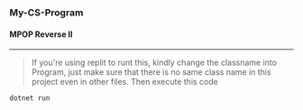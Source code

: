 ### My-CS-Program
#### MPOP Reverse II

---

> If you're using replit to runt this, kindly change the classname into Program, just make sure that there is no same class name in this project even in other files. Then execute this code
```Bash
dotnet run
```